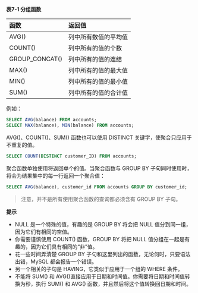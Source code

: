 **表7-1 分组函数**

| 函数 | 返回值 |
| :- | :- |
| AVG() | 列中所有数值的平均值 |
| COUNT() | 列中所有的值的个数 |
| GROUP_CONCAT() | 列中所有的值的连结 |
| MAX() | 列中所有的值的最大值 |
| MIN() |列中所有的值的最小值 |
| SUM() | 列中所有的值的合计值 |

例如：

```sql
SELECT AVG(balance) FROM accounts;
SELECT MAX(balance), MIN(balance) FROM accounts;
```

AVG()、COUNT()、SUM() 函数也可以使用 DISTINCT 关键字，使聚合只应用于不重复的值。

```sql
SELECT COUNT(DISTINCT customer_ID) FROM accounts;
```

聚合函数单独使用将返回单个的值。当聚合函数与 GROUP BY 子句同时使用时，将会为结果集中的每一行返回一个聚合值：

```sql
SELECT AVG(balance), customer_id FROM accounts GROUP BY customer_id;
```

> 注意，并不是所有使用聚合函数的查询都必须含有 GROUP BY 子句。

**提示**

+ NULL 是一个特殊的值，有趣的是 GROUP BY 将会把 NULL 值分到同一组，因为它们有相同的空值。
+ 你需要谨慎使用 COUNT() 函数，GROUP BY 将把 NULL 值分组在一起是有趣的，因为它们具有相同的“非”值。
+ 花一些时间弄清楚 GROUP BY 子句和这里列出的函数，无论何时，只要语法出错，MySQL 都会报告一个错误。
+ 另一个相关的子句是 HAVING，它类似于应用于一个组的 WHERE 条件。
+ 不能将 SUM() 和 AVG()直接应用于日期和时间值。你需要将日期和时间值转换为秒，执行 SUM() 和 AVG() 函数，并且然后将这个值转换回日期和时间。